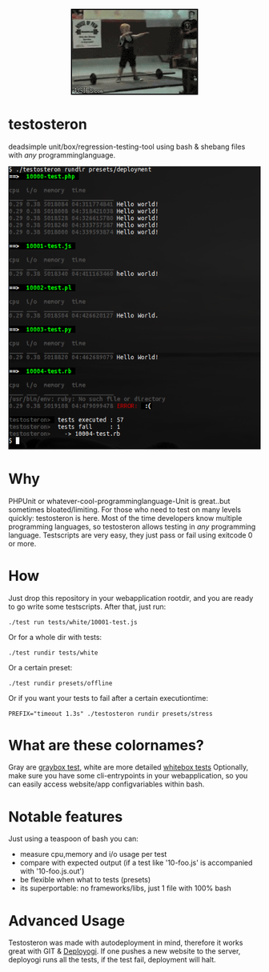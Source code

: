 <p align="center"><img src="doc/testosteron.gif"/></p>

testosteron
===========

deadsimple unit/box/regression-testing-tool using bash & shebang files with *any* programminglanguage.

<p align="center"><img src="doc/testosteron.png"/></p>

Why
===
PHPUnit or whatever-cool-programminglanguage-Unit is great..but sometimes bloated/limiting.
For those who need to test on many levels quickly: testosteron is here.
Most of the time developers know multiple programming languages, so testosteron allows testing in *any* programming language.
Testscripts are very easy, they just pass or fail using exitcode 0 or more.

How
===
Just drop this repository in your webapplication rootdir, and you are ready to go write some testscripts.
After that, just run:

    ./test run tests/white/10001-test.js 

Or for a whole dir with tests:

    ./test rundir tests/white 

Or a certain preset:

    ./test rundir presets/offline

Or if you want your tests to fail after a certain executiontime:

    PREFIX="timeout 1.3s" ./testosteron rundir presets/stress

What are these colornames?
==========================
Gray are [graybox test](http://en.wikipedia.org/wiki/Gray_box_testing), white are more detailed [whitebox tests](http://en.wikipedia.org/wiki/White-box_testing)
Optionally, make sure you have some cli-entrypoints in your webapplication, so you can easily access website/app configvariables within bash.

Notable features
================
Just using a teaspoon of bash you can:

* measure cpu,memory and i/o usage per test 
* compare with expected output (if a test like '10-foo.js' is accompanied with '10-foo.js.out')
* be flexible when what to tests (presets)
* its superportable: no frameworks/libs, just 1 file with 100% bash

Advanced Usage
==============
Testosteron was made with autodeployment in mind, therefore it works great with GIT & [Deployogi](https://github.com/coderofsalvation/deployogi).
If one pushes a new website to the server, deployogi runs all the tests, if the test fail, deployment will halt.
